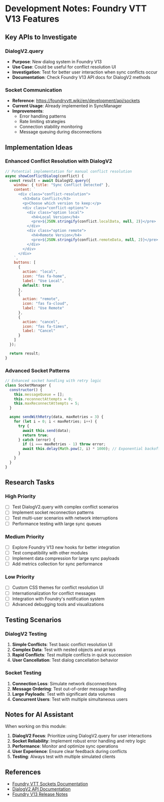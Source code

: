 # Development Notes: Foundry VTT V13 Features

## Key APIs to Investigate

### DialogV2.query

- **Purpose**: New dialog system in Foundry V13
- **Use Case**: Could be useful for conflict resolution UI
- **Investigation**: Test for better user interaction when sync conflicts occur
- **Documentation**: Check Foundry V13 API docs for DialogV2 methods

### Socket Communication

- **Reference**: https://foundryvtt.wiki/en/development/api/sockets
- **Current Usage**: Already implemented in SyncManager
- **Improvements**:
  - Error handling patterns
  - Rate limiting strategies
  - Connection stability monitoring
  - Message queuing during disconnections

## Implementation Ideas

### Enhanced Conflict Resolution with DialogV2

```javascript
// Potential implementation for manual conflict resolution
async showConflictDialog(conflict) {
  const result = await DialogV2.query({
    window: { title: "Sync Conflict Detected" },
    content: `
      <div class="conflict-resolution">
        <h3>Data Conflict</h3>
        <p>Choose which version to keep:</p>
        <div class="conflict-options">
          <div class="option local">
            <h4>Local Version</h4>
            <pre>${JSON.stringify(conflict.localData, null, 2)}</pre>
          </div>
          <div class="option remote">
            <h4>Remote Version</h4>
            <pre>${JSON.stringify(conflict.remoteData, null, 2)}</pre>
          </div>
        </div>
      </div>
    `,
    buttons: [
      {
        action: "local",
        icon: "fas fa-home",
        label: "Use Local",
        default: true
      },
      {
        action: "remote",
        icon: "fas fa-cloud",
        label: "Use Remote"
      },
      {
        action: "cancel",
        icon: "fas fa-times",
        label: "Cancel"
      }
    ]
  });

  return result;
}
```

### Advanced Socket Patterns

```javascript
// Enhanced socket handling with retry logic
class SocketManager {
  constructor() {
    this.messageQueue = [];
    this.reconnectAttempts = 0;
    this.maxReconnectAttempts = 5;
  }

  async sendWithRetry(data, maxRetries = 3) {
    for (let i = 0; i < maxRetries; i++) {
      try {
        await this.send(data);
        return true;
      } catch (error) {
        if (i === maxRetries - 1) throw error;
        await this.delay(Math.pow(2, i) * 1000); // Exponential backoff
      }
    }
  }
}
```

## Research Tasks

### High Priority

- [ ] Test DialogV2.query with complex conflict scenarios
- [ ] Implement socket reconnection patterns
- [ ] Test multi-user scenarios with network interruptions
- [ ] Performance testing with large sync queues

### Medium Priority

- [ ] Explore Foundry V13 new hooks for better integration
- [ ] Test compatibility with other modules
- [ ] Implement data compression for large sync payloads
- [ ] Add metrics collection for sync performance

### Low Priority

- [ ] Custom CSS themes for conflict resolution UI
- [ ] Internationalization for conflict messages
- [ ] Integration with Foundry's notification system
- [ ] Advanced debugging tools and visualizations

## Testing Scenarios

### DialogV2 Testing

1. **Simple Conflicts**: Test basic conflict resolution UI
2. **Complex Data**: Test with nested objects and arrays
3. **Rapid Conflicts**: Test multiple conflicts in quick succession
4. **User Cancellation**: Test dialog cancellation behavior

### Socket Testing

1. **Connection Loss**: Simulate network disconnections
2. **Message Ordering**: Test out-of-order message handling
3. **Large Payloads**: Test with significant data volumes
4. **Concurrent Users**: Test with multiple simultaneous users

## Notes for AI Assistant

When working on this module:

1. **DialogV2 Focus**: Prioritize using DialogV2.query for user interactions
2. **Socket Reliability**: Implement robust error handling and retry logic
3. **Performance**: Monitor and optimize sync operations
4. **User Experience**: Ensure clear feedback during conflicts
5. **Testing**: Always test with multiple simulated clients

## References

- [Foundry VTT Sockets Documentation](https://foundryvtt.wiki/en/development/api/sockets)
- [DialogV2 API Documentation](https://foundryvtt.com/api/v13/DialogV2.html)
- [Foundry V13 Release Notes](https://foundryvtt.com/releases/13.0.0)
